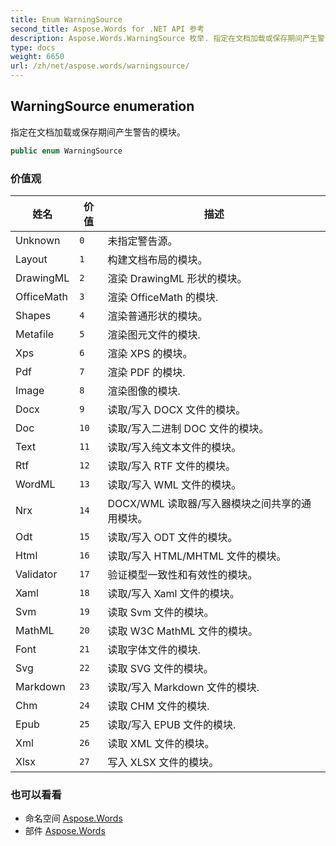 ```yaml
---
title: Enum WarningSource
second_title: Aspose.Words for .NET API 参考
description: Aspose.Words.WarningSource 枚举. 指定在文档加载或保存期间产生警告的模块
type: docs
weight: 6650
url: /zh/net/aspose.words/warningsource/
---
```

## WarningSource enumeration

指定在文档加载或保存期间产生警告的模块。

```csharp
public enum WarningSource
```

### 价值观

| 姓名 | 价值 | 描述 |
| --- | --- | --- |
| Unknown | `0` | 未指定警告源。 |
| Layout | `1` | 构建文档布局的模块。 |
| DrawingML | `2` | 渲染 DrawingML 形状的模块。 |
| OfficeMath | `3` | 渲染 OfficeMath 的模块. |
| Shapes | `4` | 渲染普通形状的模块。 |
| Metafile | `5` | 渲染图元文件的模块. |
| Xps | `6` | 渲染 XPS 的模块。 |
| Pdf | `7` | 渲染 PDF 的模块. |
| Image | `8` | 渲染图像的模块. |
| Docx | `9` | 读取/写入 DOCX 文件的模块。 |
| Doc | `10` | 读取/写入二进制 DOC 文件的模块。 |
| Text | `11` | 读取/写入纯文本文件的模块。 |
| Rtf | `12` | 读取/写入 RTF 文件的模块。 |
| WordML | `13` | 读取/写入 WML 文件的模块。 |
| Nrx | `14` | DOCX/WML 读取器/写入器模块之间共享的通用模块。 |
| Odt | `15` | 读取/写入 ODT 文件的模块。 |
| Html | `16` | 读取/写入 HTML/MHTML 文件的模块。 |
| Validator | `17` | 验证模型一致性和有效性的模块。 |
| Xaml | `18` | 读取/写入 Xaml 文件的模块。 |
| Svm | `19` | 读取 Svm 文件的模块。 |
| MathML | `20` | 读取 W3C MathML 文件的模块。 |
| Font | `21` | 读取字体文件的模块. |
| Svg | `22` | 读取 SVG 文件的模块。 |
| Markdown | `23` | 读取/写入 Markdown 文件的模块. |
| Chm | `24` | 读取 CHM 文件的模块. |
| Epub | `25` | 读取/写入 EPUB 文件的模块. |
| Xml | `26` | 读取 XML 文件的模块。 |
| Xlsx | `27` | 写入 XLSX 文件的模块。 |

### 也可以看看

* 命名空间 [Aspose.Words](../../aspose.words/)
* 部件 [Aspose.Words](../../)


